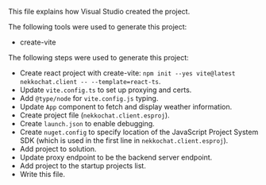 This file explains how Visual Studio created the project.

The following tools were used to generate this project:
- create-vite

The following steps were used to generate this project:
- Create react project with create-vite: `npm init --yes vite@latest nekkochat.client -- --template=react-ts`.
- Update `vite.config.ts` to set up proxying and certs.
- Add `@type/node` for `vite.config.js` typing.
- Update `App` component to fetch and display weather information.
- Create project file (`nekkochat.client.esproj`).
- Create `launch.json` to enable debugging.
- Create `nuget.config` to specify location of the JavaScript Project System SDK (which is used in the first line in `nekkochat.client.esproj`).
- Add project to solution.
- Update proxy endpoint to be the backend server endpoint.
- Add project to the startup projects list.
- Write this file.
